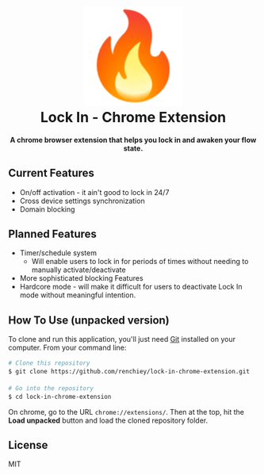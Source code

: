 
<h1 align="center">
  <br>
  <img src="https://raw.githubusercontent.com/renchiey/lock-in-chrome-extension/refs/heads/main/images/icon128.png" alt="Lock In Icon" width="200">
  <br>
  Lock In - Chrome Extension
  <br>
</h1>

<h4 align="center">A chrome browser extension that helps you lock in and awaken your flow state.</h4>

## Current Features

* On/off activation - it ain't good to lock in 24/7
* Cross device settings synchronization
* Domain blocking

## Planned Features
*  Timer/schedule system
    - Will enable users to lock in for periods of times without needing to manually activate/deactivate
* More sophisticated blocking Features
* Hardcore mode - will make it difficult for users to deactivate Lock In mode without meaningful intention.

## How To Use (unpacked version)

To clone and run this application, you'll just need [Git](https://git-scm.com) installed on your computer. From your command line:

```bash
# Clone this repository
$ git clone https://github.com/renchiey/lock-in-chrome-extension.git

# Go into the repository
$ cd lock-in-chrome-extension
```

On chrome, go to the URL `chrome://extensions/`. Then at the top, hit the **Load unpacked** button and load the cloned repository folder.

## License

MIT

